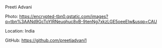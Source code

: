 Preeti Advani

Photo: https://encrypted-tbn0.gstatic.com/images?q=tbn%3AANd9GcToYIRNeuqhuc8vB-9tenNg7xkzLGE5oeeEIw&usqp=CAU

Location: India

GitHub: https://github.com/preetiadvani1
